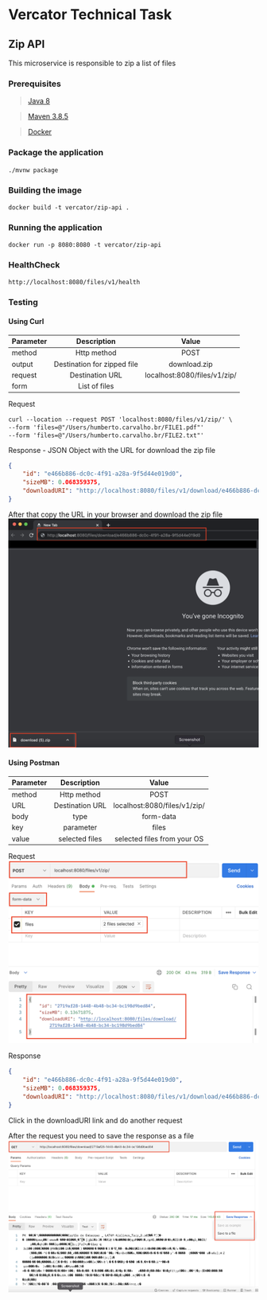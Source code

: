 # Vercator Technical Task

## Zip API
This microservice is responsible to zip a list of files

### Prerequisites

> [Java 8](https://www.oracle.com/java/technologies/downloads/)

> [Maven 3.8.5](https://maven.apache.org/download.cgi)

> [Docker](https://docs.docker.com/get-docker/)

### Package the application
```
./mvnw package
```

### Building the image
```
docker build -t vercator/zip-api .
```
### Running the application
```
docker run -p 8080:8080 -t vercator/zip-api
```

### HealthCheck
```
http://localhost:8080/files/v1/health
```




### Testing

#### Using Curl
| Parameter |         Description         |             Value              |
|-----------|:---------------------------:|:------------------------------:|
| method    |         Http method         |              POST              |
| output    | Destination for zipped file |          download.zip          |
| request   |       Destination URL       | localhost:8080/files/v1/zip/   |
| form      |        List of files        |                                |

Request
```
curl --location --request POST 'localhost:8080/files/v1/zip/' \
--form 'files=@"/Users/humberto.carvalho.br/FILE1.pdf"'
--form 'files=@"/Users/humberto.carvalho.br/FILE2.txt"'
```
Response - JSON Object with the URL for download the zip file
```json
{
    "id": "e466b886-dc0c-4f91-a28a-9f5d44e019d0",
    "sizeMB": 0.068359375,
    "downloadURI": "http://localhost:8080/files/v1/download/e466b886-dc0c-4f91-a28a-9f5d44e019d0"
}
```
After that copy the URL in your browser and download the zip file
![](img/download_zip_1.png)


#### Using Postman
| Parameter |   Description   |            Value             |
|-----------|:---------------:|:----------------------------:|
| method    |   Http method   |      POST                    |
| URL       | Destination URL | localhost:8080/files/v1/zip/ |
| body      |      type       |          form-data           |
| key       |    parameter    |            files             |
| value     | selected files  | selected files from your OS  |

Request
![](img/postman_req_1.png)

Response
```json
{
    "id": "e466b886-dc0c-4f91-a28a-9f5d44e019d0",
    "sizeMB": 0.068359375,
    "downloadURI": "http://localhost:8080/files/v1/download/e466b886-dc0c-4f91-a28a-9f5d44e019d0"
}
```
Click in the downloadURI link  and do another request

After the request you need to save the response as a file
![](img/postman_req_2.png)

